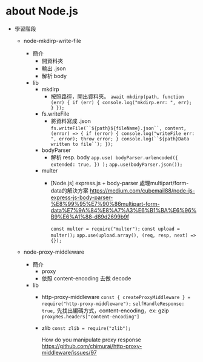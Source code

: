 

# about Node.js

- 學習階段
  - node-mkdirp-write-file 
    - 簡介
        - 開資料夾
        - 輸出 .json
        - 解析 body
    - lib
      - mkdirp 
          - 按照路徑，開出資料夾。 
              `await mkdirp(path, function (err) {
                if (err) {
                  console.log("mkdirp.err: ", err);
                }
              });`
      - fs.writeFile
          - 將資料寫成 .json
              `fs.writeFile(``${path}${fileName}.json``, content, (error) => {
                if (error) {
                  console.log("writeFile err: ", error);
                  throw error;
                }
                console.log(``${path}Data written to file``);
              });`
      - bodyParser
          - 解析 resp. body
              `app.use(
                  bodyParser.urlencoded({
                    extended: true,
                  })
                );`
            `app.use(bodyParser.json());`
      - multer
        - [Node.js] express.js + body-parser 處理multipart/form-data的解決方案
            https://medium.com/cubemail88/node-js-express-js-body-parser-%E8%99%95%E7%90%86multipart-form-data%E7%9A%84%E8%A7%A3%E6%B1%BA%E6%96%B9%E6%A1%88-d89d2699b9f

          `const multer = require("multer");`
          `const upload = multer();`
          `app.use(upload.array(), (req, resp, next) => {});`
          
  - node-proxy-middleware
    - 簡介
        - proxy
        - 依照 content-encoding 去做 decode
    - lib
        - http-proxy-middleware
            `const { createProxyMiddleware } = require("http-proxy-middleware");`
            `selfHandleResponse: true,`
            先找出編碼方式，content-encoding，ex: gzip
            `proxyRes.headers["content-encoding"]`
            
        - zlib
            `const zlib = require("zlib");`
            
          
            
            How do you manipulate proxy response
https://github.com/chimurai/http-proxy-middleware/issues/97
